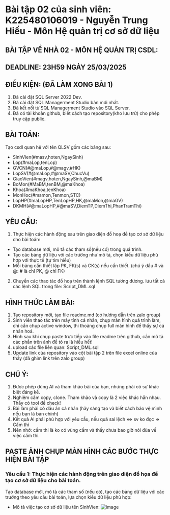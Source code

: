# Bài tập 02 của sinh viên: K225480106019 - Nguyễn Trung Hiếu - Môn Hệ quản trị cơ sở dữ liệu
## BÀI TẬP VỀ NHÀ 02 - MÔN HỆ QUẢN TRỊ CSDL:
## DEADLINE: 23H59 NGÀY 25/03/2025
## ĐIỀU KIỆN: (ĐÃ LÀM XONG BÀI 1)
1. Đã cài đặt SQL Server 2022 Dev.
2. Đã cài đặt SQL Managerment Studio bản mới nhất.
3. Đã kết nối từ SQL Managerment Studio vào SQL Server.
4. Đã có tài khoản github, biết cách tạo repository(kho lưu trữ) cho phép truy cập public.
## BÀI TOÁN:
Tạo csdl quan hệ với tên QLSV gồm các bảng sau:
  -  SinhVien(#masv,hoten,NgaySinh)
  -  Lop(#maLop,tenLop)
  -  GVCN(#@maLop,#@magv,#HK)
  -  LopSV(#@maLop,#@maSV,ChucVu)
  -  GiaoVien(#magv,hoten,NgaySinh,@maBM)
  -  BoMon(#MaBM,tenBM,@maKhoa)
  -  Khoa(#maKhoa,tenKhoa)
  -  MonHoc(#mamon,Tenmon,STC)
  -  LopHP(#maLopHP,TenLopHP,HK,@maMon,@maGV)
  -  DKMH(#@maLopHP,#@maSV,DiemTP,DiemThi,PhanTramThi)
## YÊU CẦU:
1. Thực hiện các hành động sau trên giao diện đồ hoạ để tạo cơ sở dữ liệu cho bài toán:
  -  Tạo database mới, mô tả các tham số(nếu có) trong quá trình.
  -  Tạo các bảng dữ liệu với các trường như mô tả, chọn kiểu dữ liệu phù hợp với thực tế (tự tìm hiểu)
  -  Mỗi bảng cần thiết lập PK, FK(s) và CK(s) nếu cần thiết. (chú ý dấu # và @: # là chỉ PK, @ chỉ FK)
2. Chuyển các thao tác đồ hoạ trên thành lệnh SQL tương đương. lưu tất cả các lệnh SQL trong file: Script_DML.sql
## HÌNH THỨC LÀM BÀI:
1. Tạo repository mới, tạo file readme.md (có hướng dẫn trên zalo group)
2. Sinh viên thao tác trên máy tính cá nhân, chụp màn hình quá trình làm, chỉ cần chụp active window, thi thoảng chụp full màn hình để thấy sự cá nhân hoá.
3. Hình sau khi chụp paste trực tiếp vào file readme trên github, cần mô tả các phần trên ảnh để tỏ ra là hiểu hết!
4. upload các file liên quan: Script_DML.sql
5. Update link của repository vào cột bài tập 2 trên file excel online của thầy (đã ghim link trên zalo group)
## CHÚ Ý:
1. Được phép dùng AI và tham khảo bài của bạn, nhưng phải có sự khác biệt đáng kể.
2. Nghiêm cấm copy, clone. Tham khảo và copy là 2 việc khác hẳn nhau. Thầy có tool để check!
3. Bài làm phải có dấu ấn cá nhân (hãy sáng tạo và biết cách bảo vệ mình nếu bạn là bản chính)
4. Kết quả AI phải phù hợp với yêu cầu, nếu quá sai lệch <=> sv ko đọc => Cấm thi
5. Nên nhớ: cấm thi là ko có vùng cấm và thầy chưa bao giờ nói đùa về việc cấm thi.
## PASTE ẢNH CHỤP MÀN HÌNH CÁC BƯỚC THỰC HIỆN BÀI TẬP
### Yêu cầu 1: Thực hiện các hành động trên giao diện đồ họa để tạo cơ sở dữ liệu cho bài toán.
Tạo database mới, mô tả các tham số (nếu có), tạo các bảng dữ liệu với các trường theo yêu cầu bài toán, lựa chọn kiểu dữ liệu phù hợp:
  - Mô tả việc tạo cơ sở dữ liệu tên SinhVien:
![image](https://github.com/user-attachments/assets/ce998164-b917-4844-a885-e2c67fa6e16a)
